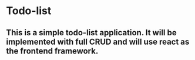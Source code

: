 # Todo-list
## This is a simple todo-list application. It will be implemented with full CRUD and will use react as the frontend framework.
